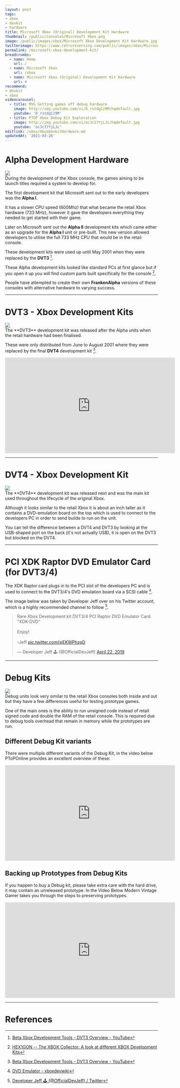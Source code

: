 ```yaml
---
layout: post
tags: 
- xbox
- devkit
- hardware
title: Microsoft Xbox (Original) Development Kit Hardware
thumbnail: /public/consoles/Microsoft Xbox.png
image: /public/images/xbox/Microsoft Xbox Development Kit Hardware.jpg
twitterimage: https://www.retroreversing.com/public/images/xbox/Microsoft Xbox Development Kit Hardware.jpg
permalink: /microsoft-xbox-development-kit/
breadcrumbs:
  - name: Home
    url: /
  - name: Microsoft Xbox
    url: /xbox
  - name: Microsoft Xbox (Original) Development Kit Hardware
    url: #
recommend: 
- devkit
- xbox
videocarousel:
  - title: MVG Getting games off debug hardware
    image: http://img.youtube.com/vi/D_rstdgCz9M/hqdefault.jpg
    youtube: 'D_rstdgCz9M'
  - title: PTOP Xbox Debug Kit Exploration
    image: http://img.youtube.com/vi/ocJcI7YjLJc/hqdefault.jpg
    youtube: 'ocJcI7YjLJc'
editlink: /xbox/XboxDevkitHardware.md
updatedAt: '2021-03-26'
---
```


# Alpha Development Hardware
<section class="postSection">
    <img src="/public/images/xbox/Original Xbox Alpha Development Kits.jpg" class="wow slideInLeft postImage" />

 <div markdown="1">
During the development of the Xbox console, the games aiming to be launch titles required a system to develop for. 

The first development kit that Microsoft sent out to the early developers was the **Alpha I**. 

It has a slower CPU speed (600Mhz) that what became the retail Xbox hardware (733 MHz), however it gave the developers everything they needed to get started with their game.

Later on Microsoft sent out the **Alpha II** development kits which came either as an upgrade for the **Alpha I** unit or pre-built. This new version allowed developers to utilise the full 733 MHz CPU that would be in the retail console.

These development kits were used up until May 2001 when they were replaced by the **DVT3** [^3].

These Alpha development kits looked like standard PCs at first glance but if you open it up you will find custom parts built specifically for the console [^1]. 

People have attempted to create their own **FrankenAlpha** versions of these consoles with alternative hardware to varying success.
 </div>
</section> 

---
# DVT3 - Xbox Development Kits
<section class="postSection">
    <img src="/public/images/xbox/Xbox DVT3 development kit.jpg" class="wow slideInLeft postImage" />

 <div markdown="1">
The **DVT3** development kit was released after the Alpha units when the retail hardware had been finalised.

These were only distributed from June to August 2001 where they were replaced by the final **DVT4** development kit [^3].
 </div>
</section> 

<iframe width="560" height="315" src="https://www.youtube.com/embed/g0nWpmZo69Q" title="YouTube video player" frameborder="0" allow="accelerometer; autoplay; clipboard-write; encrypted-media; gyroscope; picture-in-picture" allowfullscreen></iframe>

---
# DVT4 - Xbox Development Kit
<section class="postSection">
    <img src="/public/images/xbox/Xbox DVT4 development kit.jpg" class="wow slideInLeft postImage" />

 <div markdown="1">
The **DVT4** development kit was released next and was the main kit used throughout the lifecycle of the original Xbox.

Although it looks similar to the retail Xbox it is about an inch taller as it contains a DVD-emulation board on the top which is used to connect to the developers PC in order to send builds to run on the unit.

You can tell the difference between a DVT4 and DVT3 by looking at the USB-shaped port on the back (it's not actually USB), it is open on the DVT3 but blocked on the DVT4.
 </div>
</section> 

---
# PCI XDK Raptor DVD Emulator Card (for DVT3/4)
The XDK Raptor card plugs in to the PCI slot of the developers PC and is used to connect to the DVT3/4's DVD emulation board via a SCSI cable [^5]. 

The image below was taken by Developer Jeff over on his Twitter account, which is a highly recommended channel to follow [^4].

<blockquote class="twitter-tweet"><p lang="en" dir="ltr">Rare Xbox Development kit DVT3/4 PCI Raptor DVD Emulator Card.<br>&quot;XDK-DVD&quot;<br><br>Enjoy!<br><br>-Jeff <a href="https://t.co/sjEKWPhzpD">pic.twitter.com/sjEKWPhzpD</a></p>&mdash; Developer Jeff 🕹️ (@OfficialDevJeff) <a href="https://twitter.com/OfficialDevJeff/status/1120452508000903170?ref_src=twsrc%5Etfw">April 22, 2019</a></blockquote> <script async src="https://platform.twitter.com/widgets.js" charset="utf-8"></script>

---
# Debug Kits
<section class="postSection">
    <img src="/public/images/xbox/Xbox Green Debug Kit.jpg" class="wow slideInLeft postImage" />

 <div markdown="1">
Debug units look very similar to the retail Xbox consoles both inside and out but they have a few differences useful for testing prototype games. 

One of the main ones is the ability to run unsigned code instead of retail signed code and double the RAM of the retail console. This is required due to debug tools overhead that remain in memory while the prototypes are run.
 </div>
</section> 

## Different Debug Kit variants
There were multiple different variants of the Debug Kit, in the video below PToPOnline provides an excellent overview of these:
<iframe width="560" height="315" src="https://www.youtube.com/embed/ocJcI7YjLJc" title="YouTube video player" frameborder="0" allow="accelerometer; autoplay; clipboard-write; encrypted-media; gyroscope; picture-in-picture" allowfullscreen></iframe>

## Backing up Prototypes from Debug Kits
If you happen to buy a Debug kit, please take extra care with the hard drive, it may contain an unreleased prototype. In the Video Below Modern Vintage Gamer takes you through the steps to preserving prototypes.
<iframe width="560" height="315" src="https://www.youtube.com/embed/D_rstdgCz9M" title="YouTube video player" frameborder="0" allow="accelerometer; autoplay; clipboard-write; encrypted-media; gyroscope; picture-in-picture" allowfullscreen></iframe>


---
# References
[^1]: [HEX1GON -- The XBOX Collector: A look at different XBOX Development Kits](http://hexigon.blogspot.com/2012/01/look-at-different-xbox-development-kits.html)
[^2]: [Development Kits - xboxdevwiki](https://xboxdevwiki.net/Development_Kits)
[^3]: [Beta Xbox Development Tools - DVT3 Overview - YouTube](https://www.youtube.com/watch?v=g0nWpmZo69Q&t=68s)
[^4]: [Developer Jeff 🕹️ (@OfficialDevJeff) / Twitter](https://twitter.com/OfficialDevJeff)
[^5]: [DVD Emulator - xboxdevwiki](https://xboxdevwiki.net/DVD_Emulator)

